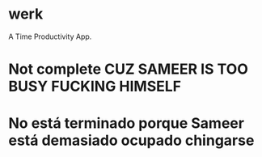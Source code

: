 # werk
A Time Productivity App.
# Not complete CUZ SAMEER IS TOO BUSY FUCKING HIMSELF
# No está terminado porque Sameer está demasiado ocupado chingarse
